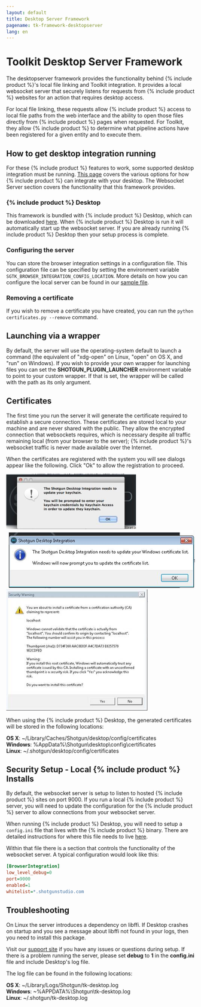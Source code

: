 ```yaml
---
layout: default
title: Desktop Server Framework
pagename: tk-framework-desktopserver
lang: en
---
```


# Toolkit Desktop Server Framework

The desktopserver framework provides the functionality behind {% include product %}'s local file linking
and Toolkit integration.  It provides a local websocket server that securely listens for
requests from {% include product %} websites for an action that requires desktop access.

For local file linking, these requests allow {% include product %} access to local file paths from the 
web interface and the ability to open those files directly from {% include product %} pages when requested. 
For Toolkit, they allow {% include product %} to determine what pipeline actions have been registered for a 
given entity and to execute them.

## How to get desktop integration running

For these {% include product %} features to work, some supported desktop integration must be running.
[This page](https://support.shotgunsoftware.com/entries/95402178) covers the various options for how
{% include product %} can integrate with your desktop.  The Websocket Server section covers the functionality that
this framework provides.

### {% include product %} Desktop

This framework is bundled with {% include product %} Desktop, which can be downloaded [here](https://support.shotgunsoftware.com/entries/95442748#Downloading%20Shotgun%20Desktop). When {% include product %} Desktop is run it will automatically start up the websocket server.  If you 
are already running {% include product %} Desktop then your setup process is complete.

### Configuring the server

You can store the browser integration settings in a configuration file. This configuration file can be specified by setting the environment variable `SGTK_BROWSER_INTEGRATION_CONFIG_LOCATION`. More details on how you can configure the local server can be found in our [sample file](https://github.com/shotgunsoftware/tk-framework-desktopserver/blob/master/app/config.ini.example).

### Removing a certificate

If you wish to remove a certificate you have created, you can run the `python certificates.py --remove` command.

## Launching via a wrapper

By default, the server will use the operating-system default to launch a command (the equivalent of
"xdg-open" on Linux, "open" on OS X, and "run" on Windows). If you wish to provide your own wrapper for
launching files you can set the **SHOTGUN_PLUGIN_LAUNCHER** environment variable to point to your
custom wrapper. If that is set, the wrapper will be called with the path as its only argument.

## Certificates

The first time you run the server it will generate the certificate required to establish a secure 
connection. These certificates are stored local to your machine and are never shared with the public.
They allow the encrypted connection that websockets requires, which is necessary despite all traffic 
remaining local (from your browser to the server); {% include product %}'s websocket traffic is never made available 
over the Internet.

When the certificates are registered with the system you will see dialogs appear like the following.
Click "Ok" to allow the registration to proceed.

![](images/osx_warning_1.jpg)
![](images/windows_warning_1.jpg)
![](images/windows_warning_2.jpg)


When using the {% include product %} Desktop, the generated certificates will be stored in the following locations:

**OS X**: ~/Library/Caches/Shotgun/desktop/config/certificates<br/>
**Windows**: %AppData%\Shotgun\desktop\config\certificates<br/>
**Linux**: ~/.shotgun/desktop/config/certificates<br/>

## Security Setup - Local {% include product %} Installs

By default, the websocket server is setup to listen to hosted {% include product %} sites on port 9000.
If you run a local {% include product %} server, you will need to update the configuration for the {% include product %} server 
to allow connections from your websocket server.

When running {% include product %} Desktop, you will need to setup a ```config.ini``` file that lives with the
{% include product %} binary.  There are detailed instructions for where this file needs to live
[here](https://support.shotgunsoftware.com/entries/95442748#Advanced%20Installation%20Topics).

Within that file there is a section that controls the functionality of the websocket server.
A typical configuration would look like this:

```ini
[BrowserIntegration]
low_level_debug=0
port=9000
enabled=1
whitelist=*.shotgunstudio.com
```

## Troubleshooting

On Linux the server introduces a dependency on libffi.  If Desktop crashes on startup and you see a message about libffi not found in your logs, then you need to install this package.

Visit our [support site](https://knowledge.autodesk.com/contact-support) if you have any issues or questions during setup.  If there is a problem
running the server, please set **debug** to **1** in the **config.ini** file and include Desktop's log
file.

The log file can be found in the following locations:

**OS X**: ~/Library/Logs/Shotgun/tk-desktop.log<br/>
**Windows**: ~\%APPDATA%\Shotgun\tk-desktop.log<br/>
**Linux**: ~/.shotgun/tk-desktop.log<br/>
